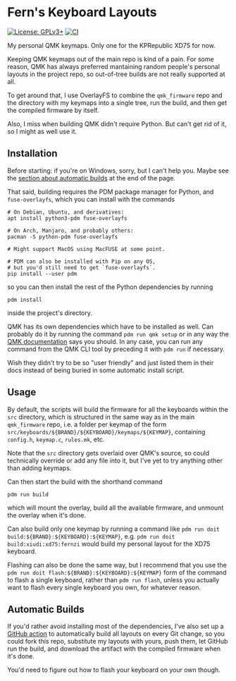 # Fern's Keyboard Layouts

[![License: GPLv3+](https://img.shields.io/badge/License-GPLv3%2B-orange)][gnu-gpl]
[![CI](https://github.com/fernzi/qmk-keymaps/actions/workflows/ci.yml/badge.svg)][gh-ci]

[gnu-gpl]: https://www.gnu.org/licenses/
[gh-ci]: https://github.com/fernzi/qmk-keymaps/actions/workflows/ci.yml

My personal QMK keymaps. Only one for the KPRepublic XD75 for now.

Keeping QMK keymaps out of the main repo is kind of a pain.
For some reason, QMK has always preferred mantaining
random people's personal layouts in the project repo,
so out-of-tree builds are not really supported at all.

To get around that, I use OverlayFS to combine the `qmk_firmware`
repo and the directory with my keymaps into a single tree,
run the build, and then get the compiled firmware by itself.

Also, I miss when building QMK didn't require Python.
But can't get rid of it, so I might as well use it.

## Installation

Before starting: if you're on Windows, sorry, but I can't help you.
Maybe see the [section about automatic builds](#automatic-builds)
at the end of the page.

That said, building requires the PDM package manager for Python,
and `fuse-overlayfs`, which you can install with the commands

``` shell
# On Debian, Ubuntu, and derivatives:
apt install python3-pdm fuse-overlayfs

# On Arch, Manjaro, and probably others:
pacman -S python-pdm fuse-overlayfs

# Might support MacOS using MacFUSE at some point.

# PDM can also be installed with Pip on any OS,
# but you'd still need to get `fuse-overlayfs`.
pip install --user pdm
```

so you can then install the rest of the Python dependencies by running

``` shell
pdm install
```

inside the project's directory.

QMK has its own dependencies which have to be installed as well.
Can probably do it by running the command `pdm run qmk setup` or
in any way the [QMK documentation][qmk-doc] says you should.
In any case, you can run any command from the QMK CLI tool by
preceding it with `pdm run` if necessary.

Wish they didn't try to be so "user friendly" and just listed them
in their docs instead of being buried in some automatic install script.

[qmk-doc]: https://docs.qmk.fm

## Usage

By default, the scripts will build the firmware for all the keyboards
within the `src` directory, which is structured in the same way as in
the main `qmk_firmware` repo, i.e. a folder per keymap of the form
`src/keyboards/${BRAND}/${KEYBOARD}/keymaps/${KEYMAP}`, containing
`config.h`, `keymap.c`, `rules.mk`, etc.

Note that the `src` directory gets overlaid over QMK's source,
so could technically override or add any file into it,
but I've yet to try anything other than adding keymaps.

Can then start the build with the shorthand command

``` shell
pdm run build
```

which will mount the overlay, build all the available firmware,
and unmount the overlay when it's done.

Can also build only one keymap by running a command like
`pdm run doit build:${BRAND}:${KEYBOARD}:${KEYMAP}`, e.g.
`pdm run doit build:xiudi:xd75:fernzi` would build my personal
layout for the XD75 keyboard.

Flashing can also be done the same way, but I recommend that
you use the `pdm run doit flash:${BRAND}:${KEYBOARD}:${KEYMAP}`
form of the command to flash a single keyboard, rather than
`pdm run flash`, unless you actually want to flash every single
keyboard you own, for whatever reason.

## Automatic Builds

If you'd rather avoid installing most of the dependencies,
I've also set up a [GitHub action][ci-yml] to automatically build
all layouts on every Git change, so you could fork this repo,
substitute my layouts with yours, push them, let GitHub run the build,
and download the artifact with the compiled firmware when it's done.

You'd need to figure out how to flash your keyboard on your own though.

[ci-yml]: .github/workflows/ci.yml
